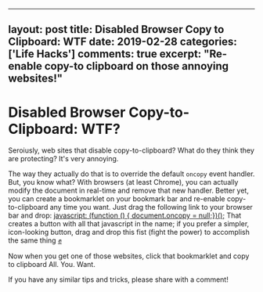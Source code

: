  ---
layout: post
title: Disabled Browser Copy to Clipboard: WTF
date: 2019-02-28
categories: ['Life Hacks']
comments: true
excerpt: "Re-enable copy-to clipboard on those annoying websites!"
---
 # Disabled Browser Copy-to-Clipboard: WTF?
 Seroiusly, web sites that disable copy-to-clipboard?  What do they think they are protecting?  It's very annoying.
 
 The way they actually do that is to override the default `oncopy` event handler. But, you know what?  With browsers (at least Chrome), 
 you can actually modify the document in real-time and remove that new handler.  Better yet, you can create a 
 bookmarklet on your bookmark bar and re-enable copy-to-clipboard any time you want.  Just drag the following 
 link to your browser bar and drop: 
 <a href="javascript: (function () { document.oncopy = null;})();">javascript: (function () { document.oncopy = null;})();</a>
 That creates a button with all that javascript in the name; if you prefer a simpler, 
 icon-looking button, drag and drop this fist (fight the power) to accomplish the same thing
 <a href="javascript: (function () { document.oncopy = null;})();">✊</a>
 
 Now when you get one of those websites, click that bookmarklet and copy to clipboard All. You. Want.
 
 If you have any similar tips and tricks, please share with a comment!
